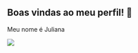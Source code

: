 ## Boas vindas ao meu perfil! 🖤

Meu nome é Juliana

![](https://media1.tenor.com/m/oC8CSq25wx4AAAAC/baby-yoda-welcome.gif)
